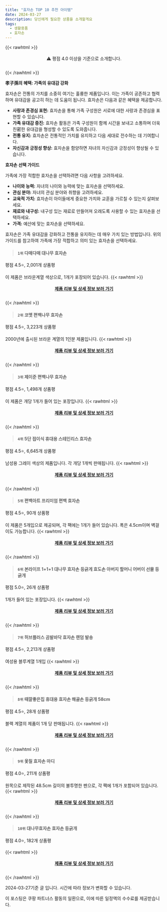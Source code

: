 ```yaml
---
title: "효자손 TOP 10 추천 아이템"
date: 2024-03-27
description: 당신에게 필요한 상품을 소개할게요
tags:
  - 생활용품
  - 효자손
---
```

{{< rawhtml >}}<div class="toc" style="text-align: center; height: 50px; line-height: 2;">  <p>⚠️ 평점 4.0 이상을 기준으로 소개합니다.<br></p></div> {{< /rawhtml >}}

**孝子孫의 혜택: 가족의 유대감 강화**

효자손은 전통의 가치를 소중히 여기는 훌륭한 제품입니다. 이는 가족이 공존하고 협력하며 유대감을 공고히 하는 데 도움이 됩니다. 효자손은 다음과 같은 혜택을 제공합니다.

* **사랑과 존경심 표현:** 효자손을 통해 가족 구성원은 서로에 대한 사랑과 존경심을 표현할 수 있습니다.
* **가족 유대감 증진:** 효자손 활동은 가족 구성원이 함께 시간을 보내고 소통하며 더욱 친密한 유대감을 형성할 수 있도록 도와줍니다.
* **전통 유지:** 효자손은 전통적인 가치를 유지하고 다음 세대로 전수하는 데 기여합니다.
* **자신감과 긍정성 향상:** 효자손을 함양하면 자녀의 자신감과 긍정성이 향상될 수 있습니다.

**효자손 선택 가이드**

가족에 가장 적합한 효자손을 선택하려면 다음 사항을 고려하세요.

* **나이와 능력:** 자녀의 나이와 능력에 맞는 효자손을 선택하세요.
* **관심 분야:** 자녀의 관심 분야와 취향을 고려하세요.
* **교육적 가치:** 효자손이 아이들에게 중요한 가치와 교훈을 가르칠 수 있는지 살펴보세요.
* **재료와 내구성:** 내구성 있는 재료로 만들어져 오래도록 사용할 수 있는 효자손을 선택하세요.
* **가격:** 예산에 맞는 효자손을 선택하세요.

효자손은 가족 유대감을 강화하고 전통을 유지하는 데 매우 가치 있는 방법입니다. 위의 가이드를 참고하여 가족에 가장 적합하고 의미 있는 효자손을 선택하세요.


>#### `1위` 다매다매 대나무 효자손
평점 4.5⭐, 2,001개 상품평

이 제품은 브라운계열 색상으로, 1개가 포장되어 있습니다.
{{< rawhtml >}}<div class="toc" style="text-align: center; height: 50px; line-height: 2;"><p><b><a href="https://link.coupang.com/re/AFFSDP?lptag=AF5033054&pageKey=5454123782&itemId=8332950440&vendorItemId=75620787163&traceid=V0-153-fd0ce497b00a5c69&requestid=20240327182327070042575828&token=31850B%7CGM">제품 리뷰 및 상세 정보 보러 가기</a></b><br></p> </div>{{< /rawhtml >}}

>#### `2위` 코멧 편백나무 효자손
평점 4.5⭐, 3,223개 상품평

2000년에 출시된 브라운 계열의 1인분 제품입니다.
{{< rawhtml >}}<div class="toc" style="text-align: center; height: 50px; line-height: 2;"><p><b><a href="https://link.coupang.com/re/AFFSDP?lptag=AF5033054&pageKey=6051699998&itemId=11093499547&vendorItemId=78372877388&traceid=V0-153-bc650003df062a87&requestid=20240327182327070042575828&token=31850B%7CGM">제품 리뷰 및 상세 정보 보러 가기</a></b><br></p> </div>{{< /rawhtml >}}

>#### `3위` 제이준 편백나무 효자손
평점 4.5⭐, 1,498개 상품평

이 제품은 개당 1개가 들어 있는 포장입니다.
{{< rawhtml >}}<div class="toc" style="text-align: center; height: 50px; line-height: 2;"><p><b><a href="https://link.coupang.com/re/AFFSDP?lptag=AF5033054&pageKey=83688919&itemId=265472465&vendorItemId=73637592954&traceid=V0-153-206ca009e72372cc&requestid=20240327182327070042575828&token=31850B%7CGM">제품 리뷰 및 상세 정보 보러 가기</a></b><br></p> </div>{{< /rawhtml >}}

>#### `4위` 5단 접이식 휴대용 스테인리스 효자손
평점 4.5⭐, 6,645개 상품평

남성용 그레이 색상의 제품입니다. 각 개당 1개씩 판매됩니다.
{{< rawhtml >}}<div class="toc" style="text-align: center; height: 50px; line-height: 2;"><p><b><a href="https://link.coupang.com/re/AFFSDP?lptag=AF5033054&pageKey=2591858&itemId=11967417&vendorItemId=85286389280&traceid=V0-153-6591dfb80ad631f6&requestid=20240327182327070042575828&token=31850B%7CGM">제품 리뷰 및 상세 정보 보러 가기</a></b><br></p> </div>{{< /rawhtml >}}

>#### `5위` 편백아트 프리미엄 편백 효자손
평점 4.5⭐, 90개 상품평

이 제품은 5개입으로 제공되며, 각 팩에는 1개가 들어 있습니다. 폭은 4.5cm이며 벽걸이도 가능합니다.
{{< rawhtml >}}<div class="toc" style="text-align: center; height: 50px; line-height: 2;"><p><b><a href="https://link.coupang.com/re/AFFSDP?lptag=AF5033054&pageKey=7342616283&itemId=18817702661&vendorItemId=85948117623&traceid=V0-153-2aa801b49058bd90&requestid=20240327182327070042575828&token=31850B%7CGM">제품 리뷰 및 상세 정보 보러 가기</a></b><br></p> </div>{{< /rawhtml >}}

>#### `6위` 본라이프 1+1+1 대나무 효자손 등긁게 효도손 아버지 할머니 어버이 선물 등긁개
평점 5.0⭐, 26개 상품평

1개가 들어 있는 포장입니다.
{{< rawhtml >}}<div class="toc" style="text-align: center; height: 50px; line-height: 2;"><p><b><a href="https://link.coupang.com/re/AFFSDP?lptag=AF5033054&pageKey=7309967379&itemId=18724951712&vendorItemId=89104806581&traceid=V0-153-c2ceddc6dbe80231&requestid=20240327182327070042575828&token=31850B%7CGM">제품 리뷰 및 상세 정보 보러 가기</a></b><br></p> </div>{{< /rawhtml >}}

>#### `7위` 허브플러스 곰발바닥 효자손 랜덤 발송
평점 4.5⭐, 2,213개 상품평

 여성용 블루계열 1개입
{{< rawhtml >}}<div class="toc" style="text-align: center; height: 50px; line-height: 2;"><p><b><a href="https://link.coupang.com/re/AFFSDP?lptag=AF5033054&pageKey=63723237&itemId=216759476&vendorItemId=3523035940&traceid=V0-153-90e25b6cea559ac0&requestid=20240327182327070042575828&token=31850B%7CGM">제품 리뷰 및 상세 정보 보러 가기</a></b><br></p> </div>{{< /rawhtml >}}

>#### `8위` 때깔좋은집 휴대용 효자손 해골손 등긁개  58cm
평점 4.5⭐, 28개 상품평

블랙 계열의 제품이 1개 당 판매됩니다.
{{< rawhtml >}}<div class="toc" style="text-align: center; height: 50px; line-height: 2;"><p><b><a href="https://link.coupang.com/re/AFFSDP?lptag=AF5033054&pageKey=6661687489&itemId=15293473156&vendorItemId=87246561053&traceid=V0-153-b482b7448635e7ce&requestid=20240327182327070042575828&token=31850B%7CGM">제품 리뷰 및 상세 정보 보러 가기</a></b><br></p> </div>{{< /rawhtml >}}

>#### `9위` 옻칠 효자손 마디
평점 4.0⭐, 211개 상품평

원목으로 제작된 48.5cm 길이의 불투명한 펜으로, 각 팩에 1개가 포함되어 있습니다.
{{< rawhtml >}}<div class="toc" style="text-align: center; height: 50px; line-height: 2;"><p><b><a href="https://link.coupang.com/re/AFFSDP?lptag=AF5033054&pageKey=6057659582&itemId=11125855193&vendorItemId=78404514952&traceid=V0-153-67b772bcb95432f9&requestid=20240327182327070042575828&token=31850B%7CGM">제품 리뷰 및 상세 정보 보러 가기</a></b><br></p> </div>{{< /rawhtml >}}

>#### `10위` 대나무효자손 효자손 등긁개
평점 4.0⭐, 182개 상품평


{{< rawhtml >}}<div class="toc" style="text-align: center; height: 50px; line-height: 2;"><p><b><a href="https://link.coupang.com/re/AFFSDP?lptag=AF5033054&pageKey=7281957917&itemId=18593647134&vendorItemId=81397459885&traceid=V0-153-9272f87831161801&requestid=20240327182327070042575828&token=31850B%7CGM">제품 리뷰 및 상세 정보 보러 가기</a></b><br></p> </div>{{< /rawhtml >}}


2024-03-27기준 글 입니다.
시간에 따라 정보가 변화할 수 있습니다.

이 포스팅은 쿠팡 파트너스 활동의 일환으로, 이에 따른 일정액의 수수료를 제공받습니다.